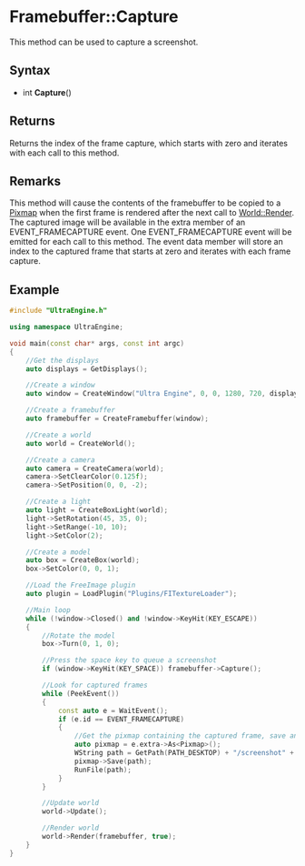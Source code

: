 # Framebuffer::Capture

This method can be used to capture a screenshot.

## Syntax

- int **Capture**()

## Returns

Returns the index of the frame capture, which starts with zero and iterates with each call to this method.

## Remarks

This method will cause the contents of the framebuffer to be copied to a [Pixmap](Pixmap.md) when the first frame is rendered after the next call to [World::Render](World_Render.md). The captured image will be available in the extra member of an EVENT_FRAMECAPTURE event. One EVENT_FRAMECAPTURE event will be emitted for each call to this method. The event data member will store an index to the captured frame that starts at zero and iterates with each frame capture.

## Example

```c++
#include "UltraEngine.h"

using namespace UltraEngine;

void main(const char* args, const int argc)
{
    //Get the displays
    auto displays = GetDisplays();

    //Create a window
    auto window = CreateWindow("Ultra Engine", 0, 0, 1280, 720, displays[0], WINDOW_TITLEBAR | WINDOW_CENTER);

    //Create a framebuffer
    auto framebuffer = CreateFramebuffer(window);

    //Create a world
    auto world = CreateWorld();

    //Create a camera
    auto camera = CreateCamera(world);
    camera->SetClearColor(0.125f);
    camera->SetPosition(0, 0, -2);

    //Create a light
    auto light = CreateBoxLight(world);
    light->SetRotation(45, 35, 0);
    light->SetRange(-10, 10);
    light->SetColor(2);

    //Create a model
    auto box = CreateBox(world);
    box->SetColor(0, 0, 1);

    //Load the FreeImage plugin
    auto plugin = LoadPlugin("Plugins/FITextureLoader");

    //Main loop
    while (!window->Closed() and !window->KeyHit(KEY_ESCAPE))
    {
        //Rotate the model
        box->Turn(0, 1, 0);

        //Press the space key to queue a screenshot
        if (window->KeyHit(KEY_SPACE)) framebuffer->Capture();

        //Look for captured frames
        while (PeekEvent())
        {
            const auto e = WaitEvent();
            if (e.id == EVENT_FRAMECAPTURE)
            {
                //Get the pixmap containing the captured frame, save and open it
                auto pixmap = e.extra->As<Pixmap>();
                WString path = GetPath(PATH_DESKTOP) + "/screenshot" + String(e.data + 1) + ".jpg";
                pixmap->Save(path);
                RunFile(path);
            }
        }

        //Update world
        world->Update();

        //Render world
        world->Render(framebuffer, true);
    }
}
```
